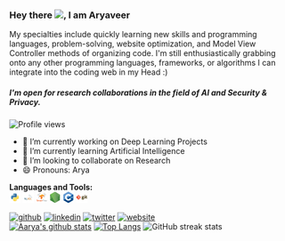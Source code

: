 ### Hey there  <img src="https://media.giphy.com/media/hvRJCLFzcasrR4ia7z/giphy.gif" width="25px">, I am Aryaveer
My specialties include quickly learning new skills and programming languages, problem-solving, website optimization, and Model View Controller methods of organizing code. I'm still enthusiastically grabbing onto any other programming languages, frameworks, or algorithms I can integrate into the coding web in my Head :) 
#####  I'm open for research collaborations in the field of AI and Security & Privacy.

![Profile views](https://gpvc.arturio.dev/Aryavir07) 

- 🔭 I’m currently working on Deep Learning Projects 
- 🌱 I’m currently learning Artificial Intelligence 
- 👯 I’m looking to collaborate on Research 
- 😄 Pronouns: Arya 


**Languages and Tools:**  
<code><img height="20" src="https://raw.githubusercontent.com/github/explore/80688e429a7d4ef2fca1e82350fe8e3517d3494d/topics/python/python.png"></code>
<code><img height="20" src="https://raw.githubusercontent.com/github/explore/80688e429a7d4ef2fca1e82350fe8e3517d3494d/topics/mysql/mysql.png"></code>
<code><img height="20" src="https://raw.githubusercontent.com/github/explore/80688e429a7d4ef2fca1e82350fe8e3517d3494d/topics/tensorflow/tensorflow.png"></code>
<code><img height="20" src="https://raw.githubusercontent.com/github/explore/80688e429a7d4ef2fca1e82350fe8e3517d3494d/topics/nodejs/nodejs.png"></code>
<code><img height="20" src="https://raw.githubusercontent.com/github/explore/80688e429a7d4ef2fca1e82350fe8e3517d3494d/topics/cpp/cpp.png"></code>
<code><img height="20" src="https://raw.githubusercontent.com/github/explore/80688e429a7d4ef2fca1e82350fe8e3517d3494d/topics/git/git.png"></code>


[<img src='https://cdn.jsdelivr.net/npm/simple-icons@3.0.1/icons/github.svg' alt='github' height='20'>](https://github.com/Aryavir07)  [<img src='https://cdn.jsdelivr.net/npm/simple-icons@3.0.1/icons/linkedin.svg' alt='linkedin' height='20'>](https://www.linkedin.com/in/https://www.linkedin.com/in/aryavir07//)  [<img src='https://cdn.jsdelivr.net/npm/simple-icons@3.0.1/icons/twitter.svg' alt='twitter' height='20'>](https://twitter.com/@roswell0007)  [<img src='https://cdn.jsdelivr.net/npm/simple-icons@3.0.1/icons/icloud.svg' alt='website' height='20'>](https://aryaveer.herokuapp.com/)  
[![Aarya's github stats](https://github-readme-stats.vercel.app/api?username=Aryavir07&theme=merko)](https://github.com/anuraghazra/github-readme-stats)
[![Top Langs](https://github-readme-stats.vercel.app/api/top-langs/?username=Aryavir07&theme=merko&layout=compact)](https://github.com/anuraghazra/github-readme-stats)
![GitHub streak stats](https://github-readme-streak-stats.herokuapp.com/?user=Aryavir07)  


